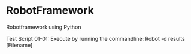 # RobotFramework
Robotframework using Python

Test Script 01-01: Execute by running the commandline: Robot -d results [Filename]
